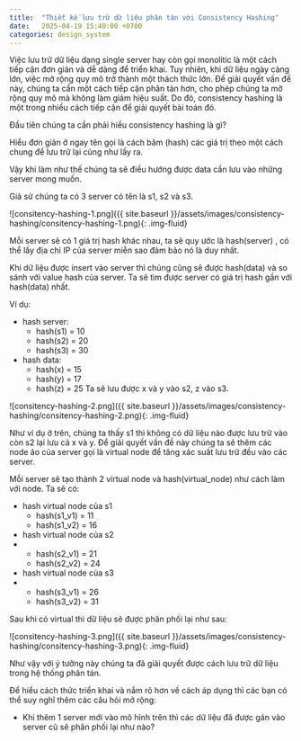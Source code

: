 ```yaml
---
title:  "Thiết kế lưu trữ dữ liệu phân tán với Consistency Hashing"
date:   2025-04-19 15:40:00 +0700
categories: design_system
---
```


Việc lưu trữ dữ liệu dạng single server hay còn gọi monolitic là một cách tiếp cận đơn giản và dễ dàng để triển khai. Tuy nhiên, khi dữ liệu ngày càng lớn, việc mở rộng quy mô trở thành một thách thức lớn. Để giải quyết vấn đề này, chúng ta cần một cách tiếp cận phân tán hơn, cho phép chúng ta mở rộng quy mô mà không làm giảm hiệu suất. Do đó, consistency hashing là một trong nhiều cách tiếp cận để giải quyết bài toán đó.

Đầu tiên chúng ta cần phải hiểu consistency hashing là gì?

Hiểu đơn giản ở ngay tên gọi là cách băm (hash) các giá trị theo một cách chung để lưu trữ lại cũng như lấy ra.

Vậy khi làm như thế chúng ta sẽ điều hướng được data cần lưu vào những server mong muốn.

Giả sử chúng ta có 3 server có tên là s1, s2 và s3.

![consitency-hashing-1.png]({{ site.baseurl }}/assets/images/consistency-hashing/consitency-hashing-1.png){: .img-fluid}

Mỗi server sẽ có 1 giá trị hash khác nhau, ta sẽ quy ước là hash(server) , có thể lấy địa chỉ IP của server miễn sao đảm bảo nó là duy nhất.

Khi dữ liệu được insert vào server thì chúng cũng sẽ được hash(data) và so sánh với value hash của server. Ta sẽ tìm được server có giá trị hash gần với hash(data) nhất.

Ví dụ:
- hash server:
    + hash(s1) = 10
    + hash(s2) = 20
    + hash(s3) = 30
- hash data:
  - hash(x) = 15
  - hash(y) = 17
  - hash(z) = 25
Ta sẽ lưu được x và y vào s2, z vào s3.

![consitency-hashing-2.png]({{ site.baseurl }}/assets/images/consistency-hashing/consitency-hashing-2.png){: .img-fluid}

Như ví dụ ở trên, chúng ta thấy s1 thì không có dữ liệu nào được lưu trữ vào còn s2 lại lưu cả x và y. Để giải quyết vấn đề này chúng ta sẽ thêm các node ảo của server gọi là virtual node để tăng xác suất lưu trữ đều vào các server.

Mỗi server sẽ tạo thành 2 virtual node và hash(virtual_node) như cách làm với node.
Ta sẽ có:
- hash virtual node của s1
    + hash(s1_v1) = 11
    + hash(s1_v2) = 16
- hash virtual node của s2
-   + hash(s2_v1) = 21
    + hash(s2_v2) = 24
- hash virtual node của s3
-   + hash(s3_v1) = 26
    + hash(s3_v2) = 31

Sau khi có virtual thì dữ liệu sẽ được phân phối lại như sau:

![consitency-hashing-3.png]({{ site.baseurl }}/assets/images/consistency-hashing/consitency-hashing-3.png){: .img-fluid}

Như vậy với ý tưởng này chúng ta đã giải quyết được cách lưu trữ dữ liệu trong hệ thống phân tán.

Để hiểu cách thức triển khai và nắm rõ hơn về cách áp dụng thì các bạn có thể suy nghĩ thêm các câu hỏi mở rộng:
- Khi thêm 1 server mới vào mô hình trên thì các dữ liệu đã được gán vào server cũ sẽ phân phối lại như nào?